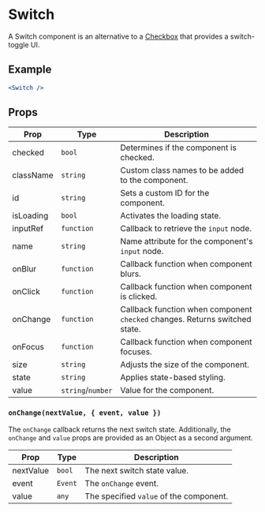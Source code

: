 # Switch

A Switch component is an alternative to a [Checkbox](../Checkbox) that provides a switch-toggle UI.

## Example

```jsx
<Switch />
```

## Props

| Prop      | Type              | Description                                                                 |
| --------- | ----------------- | --------------------------------------------------------------------------- |
| checked   | `bool`            | Determines if the component is checked.                                     |
| className | `string`          | Custom class names to be added to the component.                            |
| id        | `string`          | Sets a custom ID for the component.                                         |
| isLoading | `bool`            | Activates the loading state.                                                |
| inputRef  | `function`        | Callback to retrieve the `input` node.                                      |
| name      | `string`          | Name attribute for the component's `input` node.                            |
| onBlur    | `function`        | Callback function when component blurs.                                     |
| onClick   | `function`        | Callback function when component is clicked.                                |
| onChange  | `function`        | Callback function when component `checked` changes. Returns switched state. |
| onFocus   | `function`        | Callback function when component focuses.                                   |
| size      | `string`          | Adjusts the size of the component.                                          |
| state     | `string`          | Applies state-based styling.                                                |
| value     | `string`/`number` | Value for the component.                                                    |

### `onChange(nextValue, { event, value })`

The `onChange` callback returns the next switch state. Additionally, the `onChange` and `value` props are provided as an Object as a second argument.

| Prop      | Type    | Description                             |
| --------- | ------- | --------------------------------------- |
| nextValue | `bool`  | The next switch state value.            |
| event     | `Event` | The `onChange` event.                   |
| value     | `any`   | The specified `value` of the component. |
